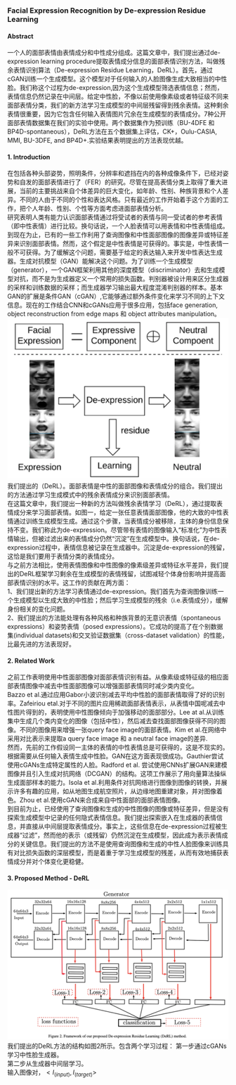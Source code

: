 ### Facial Expression Recognition by De-expression Residue Learning  
#### Abstract
一个人的面部表情由表情成分和中性成分组成。这篇文章中，我们提出通过de-expression learning procedure提取表情成分信息的面部表情识别方法，叫做残余表情识别算法（De-expression Residue Learning，DeRL）。首先，通过cGAN训练一个生成模型。这个模型对于任何输入的人脸图像生成大致相当的中性脸。我们称这个过程为de-expression,因为这个生成模型筛选表情信息；然而，表情信息仍然记录在中间层。给定中性脸，不像以前使用像素级或者特征级不同来面部表情分类，我们的新方法学习生成模型的中间层残留得到残余表情。这种剩余表情很重要，因为它包含任何输入表情图片冗余在生成模型的表情成分。7种公开面部表情数据集在我们的实验中使用。两个数据集作为预训练（BU-4DFE 和 BP4D-spontaneous），DeRL方法在五个数据集上评估，CK+，Oulu-CASIA, MMI, BU-3DFE, and BP4D+.实验结果表明提出的方法表现优越。  
#### 1. Introduction  
在包括各种头部姿势，照明条件，分辨率和遮挡在内的各种成像条件下，已经对姿势和自发的面部表情进行了（FER）的研究。尽管在提高表情分类上取得了重大进展，当前的主要挑战来自个体差异的巨大变化，如年龄、性别、种族背景和个人差异。不同的人由于不同的个性和表达风格。只有最近的工作开始着手这个方面的工作，把个人年龄、性别、个性等方面考虑进面部表情分析。  
研究表明人类有能力认识面部表情通过将受试者的表情与同一受试者的参考表情（即中性表情）进行比较。换句话说，一个人脸表情可以用表情和中性表情组成。到现在为止，已有的一些工作利用了查询图像和中性面部图像的图像差异或特征差异来识别面部表情。然而，这个假定是中性表情是可获得的。事实是，中性表情一般不可获得。为了缓解这个问题，需要基于给定的表达输入来开发中性表达生成器。生成对抗模型（GAN）能解决这个问题。为了训练一个生成模型（generator），一个GAN框架利用其他的深度模型（discriminator）去和生成模型对抗，而不是为生成器定义一个常用的损失函数。判别器被设计用来区分生成器的采样和训练数据的采样；而生成器学习输出最大程度混淆判别器的样本。基本GAN的扩展是条件GAN（cGAN）,它能够通过额外条件变化来学习不同的上下文信息。现在的工作结合CNN和cGANs应用于很多应用，包括face generation, object reconstruction from edge maps 和 object attributes manipulation。  
![Fig1](https://github.com/David-on-Code/FER/blob/master/De-expression%20Residue%20Learning/Fig1.png)我们提出的（DeRL）。面部表情是中性的面部图像和表情成分的组合。我们提出的方法通过学习生成模式中的残余表情成分来识别面部表情。   
在这篇文章中，我们提出一种新的方法叫做残余表情学习（DeRL），通过提取表情成分来学习面部表情。如图一，给定一张任意表情面部图像，他的大致的中性表情通过训练生成模型生成。通过这个步骤，当表情成分被移除，主体的身份信息保持不变。我们称此为de-expression。尽管带有表情的图像输入“标准化”为中性表情输出，但被过滤出来的表情成分仍然“沉淀”在生成模型中。换句话说，在de-expression过程中，表情信息被记录在生成器中。沉淀是de-expression的残留，这恰是我们要用于表情分类的表情成分。   
与之前方法相比，使用表情图像和中性图像的像素级差异或特征水平差异，我们提出的DeRL框架学习剩余在生成模型的表情残留，试图减轻个体身份影响并提高面部表情识别的水平。这工作的贡献在两方面：  
1、我们提出新的方法学习表情通过de-expression。我们首先为查询图像训练一个生成模型以生成大致的中性脸；然后学习生成模型的残余（i.e.表情成分），缓解身份相关的变化问题。  
2、我们提出的方法能处理有各种风格和种族背景的无意识表情（spontaneous expressions）和姿势表情（posed expressions）。它成功的提高了在个别数据集(individual datasets)和交叉验证数据集（cross-dataset validation）的性能，比最先进的方法表现好。  
#### 2. Related Work  
之前工作表明使用中性面部图像对面部表情识别有益。从像素级或特征级的相应面部表情图像中减去中性面部图像可以增强面部表情同时减少类内变化。  
Bazzo et al.通过应用Gabor小波识别减去平均中性脸的面部表情取得了好的识别率。Zafeiriou etal.对于不同的图片应用稀疏面部表情表示，从表情中国呢减去中性图片得到的，表明使用中性图像倾向于加强移动的面部部分。Lee at al.从训练集中生成几个类内变化的图像（包括中性），然后减去查找面部图像获得不同的图像。不同的图像用来增强一张query face image的面部表情。Kim et al.在网络中采用对比表示来提取a query face image 和 a neutral face image的差异.   
然而，先前的工作假设同一主体的表情的中性表情总是可获得的，这是不现实的。根据需要从任何输入表情生成中性脸。GAN在这方面表现很成功。Gauthier尝试使用cGANs生成特定属性的人脸。Radford et al. 尝试使用CNNs扩展GAN来建模图像并且引入生成对抗网络（DCGAN）的结构。这项工作展示了用向量算法操纵生成面部样本的能力。Isola et al.利用条件对抗网络进行图像到图像的转换，并展示许多有趣的应用，如从地图生成航空照片，从边缘地图重建对象，并对图像着色。Zhou et al.使用cGAN来合成来自中性面部的面部表情图像。  
到目前为止，已经使用了查询图像和生成的中性图像的图像或特征差异，但是没有探索生成模型中记录的任何隐式表情信息。我们提出探索嵌入在生成器的表情信息，并直接从中间层提取表情成分。事实上，这些信息在de-expression过程被生成器“过滤”，然而他的表示（或残留）仍然沉淀在生成模型，因此成为表示表情成分的关键信息。我们提出的方法不是使用查询图像和生成的中性人脸图像来训练具有对比损失函数的深层模型，而是着重于学习生成模型的残差，从而有效地捕获表情成分并对个体变化更稳健。  
#### 3. Proposed Method - DeRL  
![Fig2](https://github.com/David-on-Code/FER/blob/master/De-expression%20Residue%20Learning/Fig2.png)  
我们提出的DeRL方法的结构如图2所示。包含两个学习过程：
第一步通过cGANs学习中性脸生成器。  
第二步从生成器中间层学习。  
输入图像对，$<I_(input),I_(target)>$


